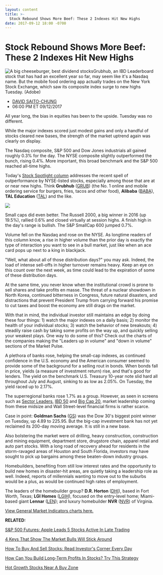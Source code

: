 ```yaml
---
layout: content
title: >-
  Stock Rebound Shows More Beef: These 2 Indexes Hit New Highs
date: 2017-09-12 18:00 -0700
---
```



Stock Rebound Shows More Beef: These 2 Indexes Hit New Highs
=============================================================


![A big cheeseburger, best dividend stocks](https://www.investors.com/wp-content/uploads/2016/08/stock-food-burger-1-adobe.jpg)Grubhub, an IBD Leaderboard stock that has had an excellent year so far, may seem like it's a Nasdaq name. But the mobile food ordering app actually trades on the New York Stock Exchange, which saw its composite index surge to new highs Tuesday. (Adobe)



* [DAVID SAITO-CHUNG](https://www.investors.com/author/chungd/ "Posts by DAVID SAITO-CHUNG")
* 06:00 PM ET 09/12/2017




All year long, the bias in equities has been to the upside. Tuesday was no different.


While the major indexes scored just modest gains and only a handful of stocks cleared new bases, the strength of the market uptrend again was clearly on display.


The Nasdaq composite, S&P 500 and Dow Jones industrials all gained roughly 0.3% for the day. The NYSE composite slightly outperformed the bunch, rising 0.4%. More important, this broad benchmark and the S&P 500 reached all-time highs.


Today's [Stock Spotlight column](http://research.investors.com/stock-lists/stock-spotlight/) addresses the recent spell of outperformance by NYSE-listed stocks, especially among those that are at or near new highs. Think **Grubhub** ([GRUB](https://research.investors.com/quote.aspx?symbol=GRUB)) (the No. 1 online and mobile ordering service for burgers, fries, tacos and other food), **Alibaba** ([BABA](https://research.investors.com/quote.aspx?symbol=BABA)), **TAL Education** ([TAL](https://research.investors.com/quote.aspx?symbol=TAL)) and the like.


![](https://www.investors.com/wp-content/uploads/2017/09/MP091217-177x300.png)


Small caps did even better. The Russell 2000, a big winner in 2016 (up 19.5%), rallied 0.6% and closed virtually at session highs. A finish high in the day's range is bullish. The S&P SmallCap 600 jumped 0.7%.


Volume fell on the Nasdaq and rose on the NYSE. As longtime readers of this column know, a rise in higher volume than the prior day is exactly the type of interaction you want to see in a bull market, just like when an ace card pops up next to a king in blackjack.


"Well, what about all of those distribution days?" you may ask. Indeed, the load of intense sell-offs in higher turnover remains heavy. Keep an eye on this count over the next week, as time could lead to the expiration of some of these distribution days.


At the same time, you never know when the institutional crowd is prone to sell shares and take profits en masse. The threat of a nuclear showdown in North Korea, continued bitterness in Congress, future natural disasters, and distractions that prevent President Trump from carrying forward his promise to cut taxes and boost the economy are still drags on the market.


With that in mind, the individual investor still maintains an edge by doing these four things: 1) watch the major indexes on a daily basis; 2) monitor the health of your individual stocks; 3) watch the behavior of new breakouts; 4) steadily raise cash by taking some profits on the way up, and quickly selling your weakest plays. One way to do some of this? Check out the charts of the companies making the "Leaders up in volume" and "down in volume" sections of the Market Pulse.


A plethora of banks rose, helping the small-cap indexes, as continued confidence in the U.S. economy and the American consumer seemed to provide some of the background for a selling rout in bonds. When bonds fall in price, yields (a measure of investment return) rise, and that's good for lenders. The yield on the benchmark U.S. Treasury 10-year note slid hard all throughout July and August, sinking to as low as 2.05%. On Tuesday, the yield raced up to 2.17%.



The superregional banks rose 1.7% as a group. However, as seen in screens such as [Sector Leaders](http://research.investors.com/stock-lists/sector-leaders), [IBD 50](http://research.investors.com/stock-lists/ibd-50/) and [Big Cap 20](http://research.investors.com/stock-lists/big-cap-20/), market leadership coming from these midsize and Wall Street-level financial firms is rather scarce.


Case in point: **Goldman Sachs** ([GS](https://research.investors.com/quote.aspx?symbol=GS)) was the Dow 30's biggest point winner on Tuesday, up 4.89 to 225.95. But the big-cap investment bank has not yet reclaimed its 200-day moving average. It is still in a new base.


Also bolstering the market were oil drilling, heavy construction, construction and mining equipment, department store, drugstore chain, apparel retail and auto part stocks. With a long road of recovery ahead for residents in the storm-ravaged areas of Houston and South Florida, investors may have sought to pick up bargains among these beaten-down industry groups.




Homebuilders, benefiting from still low interest rates and the opportunity to build new homes in disaster-hit areas, are quietly taking a leadership role as well. Indeed, reports of millennials wanting to move out to the suburbs would be a plus, as would be continued high rates of employment.


The leaders of the homebuilder group? **D.R. Horton** ([DHI](https://research.investors.com/quote.aspx?symbol=DHI)), based in Fort Worth, Texas; **LGI Homes** ([LGIH](https://research.investors.com/quote.aspx?symbol=LGIH)), focused on the entry-level home; Miami-based giant **Lennar** ([LEN](https://research.investors.com/quote.aspx?symbol=LEN)); and luxury homebuilder **NVR** ([NVR](https://research.investors.com/quote.aspx?symbol=NVR)) of Virginia.


[View General Market Indicators charts here.](https://www.investors.com/wp-content/uploads/2017/09/IBD1209152506GMI.pdf)


**RELATED:**


[S&P 500 Futures: Apple Leads 5 Stocks Active In Late Trading](https://www.investors.com/market-trend/stock-market-today/sp-500-futures-apple-leads-5-stocks-active-in-late-trading/)


[4 Keys That Show The Market Bulls Will Stick Around](https://www.investors.com/market-trend/the-big-picture/stocks-rebound-mildly-signs-market-bulls-will-stick-around/)


[How To Buy And Sell Stocks: Read Investor's Corner Every Day](https://www.investors.com/category/how-to-invest/investors-corner/)


[How Can You Build Long-Term Profits In Stocks? Try This Strategy](https://www.investors.com/how-to-invest/investors-corner/how-to-build-long-term-profits-in-stocks-take-many-gains-at-20-25/)


[Hot Growth Stocks Near A Buy Zone](https://www.investors.com/category/stock-lists/stocks-near-a-buy-zone/)




